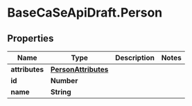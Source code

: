 # BaseCaSeApiDraft.Person

## Properties
Name | Type | Description | Notes
------------ | ------------- | ------------- | -------------
**attributes** | [**PersonAttributes**](PersonAttributes.md) |  | 
**id** | **Number** |  | 
**name** | **String** |  | 
